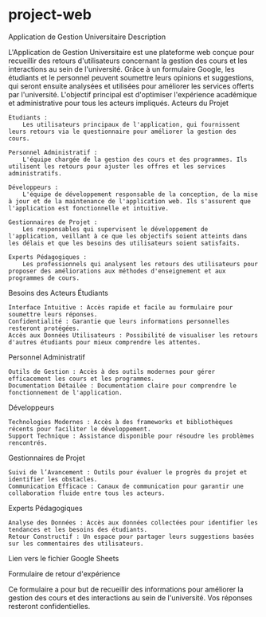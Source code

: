 ﻿# project-web

Application de Gestion Universitaire
Description

L'Application de Gestion Universitaire est une plateforme web conçue pour recueillir des retours d'utilisateurs concernant la gestion des cours et les interactions au sein de l'université. Grâce à un formulaire Google, les étudiants et le personnel peuvent soumettre leurs opinions et suggestions, qui seront ensuite analysées et utilisées pour améliorer les services offerts par l'université. L'objectif principal est d'optimiser l'expérience académique et administrative pour tous les acteurs impliqués.
Acteurs du Projet

    Étudiants :
        Les utilisateurs principaux de l'application, qui fournissent leurs retours via le questionnaire pour améliorer la gestion des cours.

    Personnel Administratif :
        L'équipe chargée de la gestion des cours et des programmes. Ils utilisent les retours pour ajuster les offres et les services administratifs.

    Développeurs :
        L'équipe de développement responsable de la conception, de la mise à jour et de la maintenance de l'application web. Ils s'assurent que l'application est fonctionnelle et intuitive.

    Gestionnaires de Projet :
        Les responsables qui supervisent le développement de l'application, veillant à ce que les objectifs soient atteints dans les délais et que les besoins des utilisateurs soient satisfaits.

    Experts Pédagogiques :
        Les professionnels qui analysent les retours des utilisateurs pour proposer des améliorations aux méthodes d'enseignement et aux programmes de cours.

Besoins des Acteurs
Étudiants

    Interface Intuitive : Accès rapide et facile au formulaire pour soumettre leurs réponses.
    Confidentialité : Garantie que leurs informations personnelles resteront protégées.
    Accès aux Données Utilisateurs : Possibilité de visualiser les retours d'autres étudiants pour mieux comprendre les attentes.

Personnel Administratif

    Outils de Gestion : Accès à des outils modernes pour gérer efficacement les cours et les programmes.
    Documentation Détailée : Documentation claire pour comprendre le fonctionnement de l'application.

Développeurs

    Technologies Modernes : Accès à des frameworks et bibliothèques récents pour faciliter le développement.
    Support Technique : Assistance disponible pour résoudre les problèmes rencontrés.

Gestionnaires de Projet

    Suivi de l’Avancement : Outils pour évaluer le progrès du projet et identifier les obstacles.
    Communication Efficace : Canaux de communication pour garantir une collaboration fluide entre tous les acteurs.

Experts Pédagogiques

    Analyse des Données : Accès aux données collectées pour identifier les tendances et les besoins des étudiants.
    Retour Constructif : Un espace pour partager leurs suggestions basées sur les commentaires des utilisateurs.

Lien vers le fichier Google Sheets

Formulaire de retour d'expérience

Ce formulaire a pour but de recueillir des informations pour améliorer la gestion des cours et des interactions au sein de l'université. Vos réponses resteront confidentielles.
